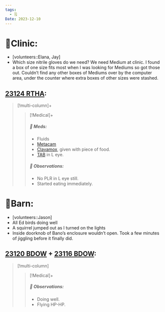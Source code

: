 ```yaml
---
tags:
  - 🗒️
Date: 2023-12-10
---
```


# 🏥Clinic:
- [volunteers::Elana, Jay]
- Which size nitrile gloves do we need? We need Medium at clinic. I found a box of one size fits most when I was looking for Mediums so got those out. Couldn’t find any other boxes of Mediums over by the computer area, under the counter where extra boxes of other sizes were stashed.

## [23124 RTHA](../RARE%20Birds/23124%20RTHA.md):
> [!multi-column]+
>
>> [!Medical]+
>> ##### 💊 Meds:
>> - Fluids
>> - [Metacam](../Admin/Codes/Medication/Metacam.md)
>> - [Clavamox](../Admin/Codes/Medication/Clavamox.md), given with piece of food.
>> - [TAB](../Admin/Codes/Medication/Triple%20Antibiotic.md) in L eye.
>>
>> ##### 🔭 Observations:
>> - No PLR in L eye still.
>> - Started eating immediately.

# 🏡Barn:
- [volunteers::Jason]
- All Ed birds doing well
- A squirrel jumped out as I turned on the lights 
- Inside doorknob of Bano’s enclosure wouldn’t open. Took a few minutes of jiggling before it finally did.

## [23120 BDOW](../RARE%20Birds/23120%20BDOW.md) + [23116 BDOW](../RARE%20Birds/23116%20BDOW.md):
> [!multi-column]
>
>> [!Medical]+
>> ##### 🔭 Observations:
>> - Doing well.
>> - Flying HP-HP.

